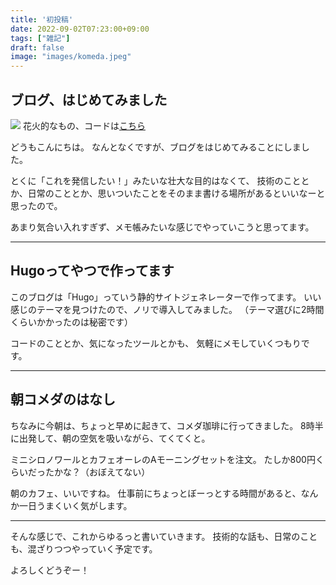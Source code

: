 ```yaml
---
title: '初投稿'
date: 2022-09-02T07:23:00+09:00
tags: ["雑記"]
draft: false
image: "images/komeda.jpeg"
---
```


## ブログ、はじめてみました

![](https://user-images.githubusercontent.com/2605401/187252583-63ef83f4-99c1-4eaf-a5b8-3b5ac1439860.gif)
花火的なもの、コードは[こちら](https://github.com/kenjinote/Fireworks "コードへ移動")

どうもこんにちは。
なんとなくですが、ブログをはじめてみることにしました。

とくに「これを発信したい！」みたいな壮大な目的はなくて、
技術のこととか、日常のこととか、思いついたことをそのまま書ける場所があるといいなーと思ったので。

あまり気合い入れすぎず、メモ帳みたいな感じでやっていこうと思ってます。

---

## Hugoってやつで作ってます

このブログは「Hugo」っていう静的サイトジェネレーターで作ってます。
いい感じのテーマを見つけたので、ノリで導入してみました。
（テーマ選びに2時間くらいかかったのは秘密です）

コードのこととか、気になったツールとかも、
気軽にメモしていくつもりです。

---

## 朝コメダのはなし

ちなみに今朝は、ちょっと早めに起きて、コメダ珈琲に行ってきました。
8時半に出発して、朝の空気を吸いながら、てくてくと。

ミニシロノワールとカフェオーレのAモーニングセットを注文。
たしか800円くらいだったかな？（おぼえてない）

朝のカフェ、いいですね。
仕事前にちょっとぼーっとする時間があると、なんか一日うまくいく気がします。

---

そんな感じで、これからゆるっと書いていきます。
技術的な話も、日常のことも、混ざりつつやっていく予定です。

よろしくどうぞー！